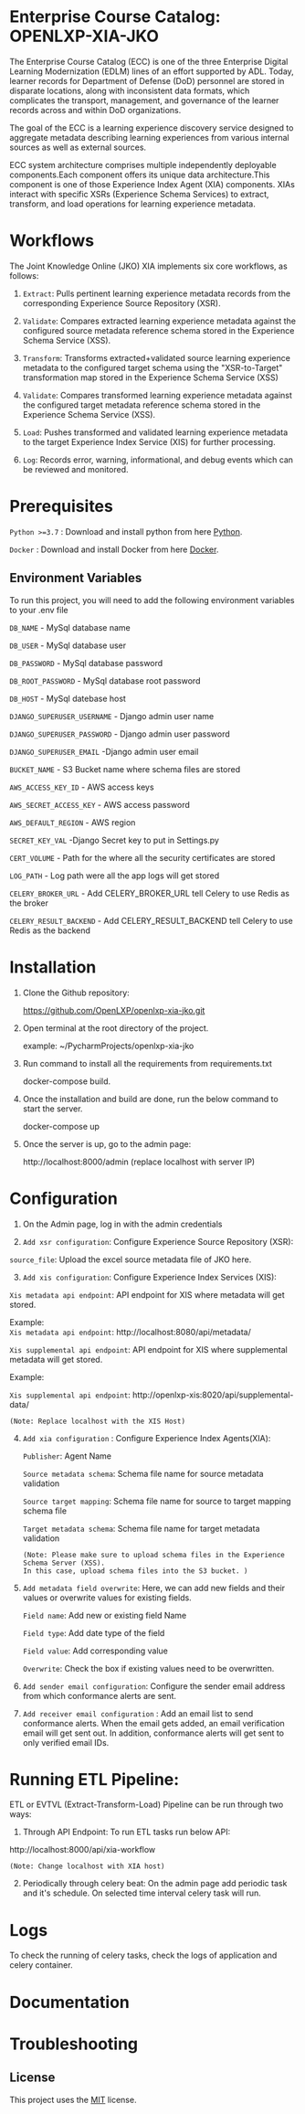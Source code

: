 
# Enterprise Course Catalog: OPENLXP-XIA-JKO

The Enterprise Course Catalog (ECC) is one of the three Enterprise Digital Learning Modernization (EDLM) lines of an effort supported by ADL. Today, learner records for Department of Defense (DoD) personnel are stored in disparate locations, along with inconsistent data formats, which complicates the transport, management, and governance of the learner records across and within DoD organizations.  

The goal of the ECC is a learning experience discovery service designed to aggregate metadata describing learning experiences from various internal sources as well as external sources.

ECC system architecture comprises multiple independently deployable components.Each component offers its unique data architecture.This component is one of those Experience Index Agent (XIA) components. XIAs interact with specific XSRs (Experience Schema Services) to extract, transform, and load operations for learning experience metadata.   

# Workflows
The Joint Knowledge Online (JKO) XIA implements six core workflows, as follows:

1. `Extract`: Pulls pertinent learning experience metadata records from the corresponding Experience Source Repository (XSR).

2. `Validate`: Compares extracted learning experience metadata against the configured source metadata reference schema stored in the Experience Schema Service (XSS).

3. `Transform`: Transforms extracted+validated source learning experience metadata to the configured target schema using the "XSR-to-Target" transformation map stored in the Experience Schema Service (XSS)

4. `Validate`: Compares transformed learning experience metadata against the configured target metadata reference schema stored in the Experience Schema Service (XSS).

5. `Load`: Pushes transformed and validated learning experience metadata to the target Experience Index Service (XIS) for further processing.

6. `Log`: Records error, warning, informational, and debug events which can be reviewed and monitored.

# Prerequisites
`Python >=3.7` : Download and install python from here [Python](https://www.python.org/downloads/).

`Docker` : Download and install Docker from here [Docker](https://www.docker.com/products/docker-desktop).


## Environment Variables

To run this project, you will need to add the following environment variables to your .env file

`DB_NAME` - MySql database name

`DB_USER` - MySql database user

`DB_PASSWORD` - MySql database password

`DB_ROOT_PASSWORD` - MySql database root password

`DB_HOST` - MySql datebase host

`DJANGO_SUPERUSER_USERNAME` - Django admin user name

`DJANGO_SUPERUSER_PASSWORD` - Django admin user password

`DJANGO_SUPERUSER_EMAIL` -Django admin user email

`BUCKET_NAME` - S3 Bucket name where schema files are stored

`AWS_ACCESS_KEY_ID` - AWS access keys

`AWS_SECRET_ACCESS_KEY` - AWS access password

`AWS_DEFAULT_REGION` - AWS region

`SECRET_KEY_VAL` -Django Secret key to put in Settings.py

`CERT_VOLUME` - Path for the where all the security certificates are stored

`LOG_PATH` - Log path were all the app logs will get stored

`CELERY_BROKER_URL` - Add CELERY_BROKER_URL tell Celery to use Redis as the broker

`CELERY_RESULT_BACKEND` - Add CELERY_RESULT_BACKEND tell Celery to use Redis as the backend


# Installation

1. Clone the Github repository:

    https://github.com/OpenLXP/openlxp-xia-jko.git

2. Open terminal at the root directory of the project.
    
    example: ~/PycharmProjects/openlxp-xia-jko 

3. Run command to install all the requirements from requirements.txt 
    
    docker-compose build.

4. Once the installation and build are done, run the below command to start the server.
    
    docker-compose up

5. Once the server is up, go to the admin page:
    
    http://localhost:8000/admin (replace localhost with server IP)


# Configuration

1. On the Admin page, log in with the admin credentials 


2. `Add xsr configuration`: Configure Experience Source Repository (XSR):
    
`source_file`: Upload the excel source metadata file of JKO here. 

3. `Add xis configuration`: Configure Experience Index Services (XIS): 

`Xis metadata api endpoint`: API endpoint for XIS where metadata will get stored.

Example:  
`Xis metadata api endpoint`: http://localhost:8080/api/metadata/

`Xis supplemental api endpoint`: API endpoint for XIS where supplemental metadata will get stored.

Example: 

`Xis supplemental api endpoint`: http://openlxp-xis:8020/api/supplemental-data/

    (Note: Replace localhost with the XIS Host)


4.  `Add xia configuration` : Configure Experience Index Agents(XIA):

    `Publisher`: Agent Name
    
    `Source metadata schema`: Schema file name for source metadata validation
    
    `Source target mapping`: Schema file name for source to target mapping schema file
    
    `Target metadata schema`: Schema file name for target metadata validation

        (Note: Please make sure to upload schema files in the Experience Schema Server (XSS). 
        In this case, upload schema files into the S3 bucket. )


5. `Add metadata field overwrite`: Here, we can add new fields and their values or overwrite values for existing fields.

    `Field name`: Add new or existing field Name
    
    `Field type`: Add date type of the field
    
    `Field value`: Add corresponding value
    
    `Overwrite`: Check the box if existing values need to be overwritten.

6. `Add sender email configuration`: Configure the sender email address from which conformance alerts are sent.

7. `Add receiver email configuration` : 
Add an email list to send conformance alerts. When the email gets added, an email verification email will get sent out. In addition, conformance alerts will get sent to only verified email IDs.


# Running ETL Pipeline:

ETL or EVTVL (Extract-Transform-Load) Pipeline can be run through two ways:

1. Through API Endpoint:
To run ETL tasks run below API:
    
http://localhost:8000/api/xia-workflow
        
    (Note: Change localhost with XIA host)

2. Periodically through celery beat: 
 On the admin page add periodic task and it's schedule. On selected time interval celery task will run.


# Logs
To check the running of celery tasks, check the logs of application and celery container.

# Documentation

# Troubleshooting


## License

 This project uses the [MIT](http://www.apache.org/licenses/LICENSE-2.0) license.
  
